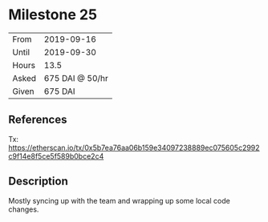 # Milestone 25

|       |                 |
| ----- | --------------- |
| From  | 2019-09-16      |
| Until | 2019-09-30      |
| Hours | 13.5            |
| Asked | 675 DAI @ 50/hr |
| Given | 675 DAI         |

## References

Tx: <https://etherscan.io/tx/0x5b7ea76aa06b159e34097238889ec075605c2992c9f14e8f5ce5f589b0bce2c4>

## Description

Mostly syncing up with the team and wrapping up some local code changes.
